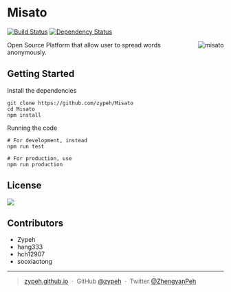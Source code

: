 # Misato
[![Build Status](https://img.shields.io/travis/WizardL/Misato.svg?style=flat-square)](https://travis-ci.org/WizardL/Misato)
[![Dependency Status](https://img.shields.io/david/WizardL/Misato.svg?style=flat-square)](https://david-dm.org/WizardL/Misato)

<img align="right" src="http://amazonmandy.com/wp-content/uploads/2015/05/misatoref.png" alt="misato" />

Open Source Platform that allow user to spread words anonymously.

## Getting Started

Install the dependencies
```
git clone https://github.com/zypeh/Misato
cd Misato
npm install
```

Running the code
```
# For development, instead
npm run test

# For production, use
npm run production
```

## License
[![](https://img.shields.io/badge/License-BSD%203%20Clause-blue.svg?style=flat-square)](https://raw.githubusercontent.com/zypeh/Misato/master/LICENSE)

## Contributors
* Zypeh
* hang333
* hch12907
* sooxiaotong

---

> [zypeh.github.io](https://zypeh.github.io) &nbsp;&middot;&nbsp;
> GitHub [@zypeh](https://github.com/zypeh) &nbsp;&middot;&nbsp;
> Twitter [@ZhengyanPeh](https://twitter.com/ZhengyanPeh)
